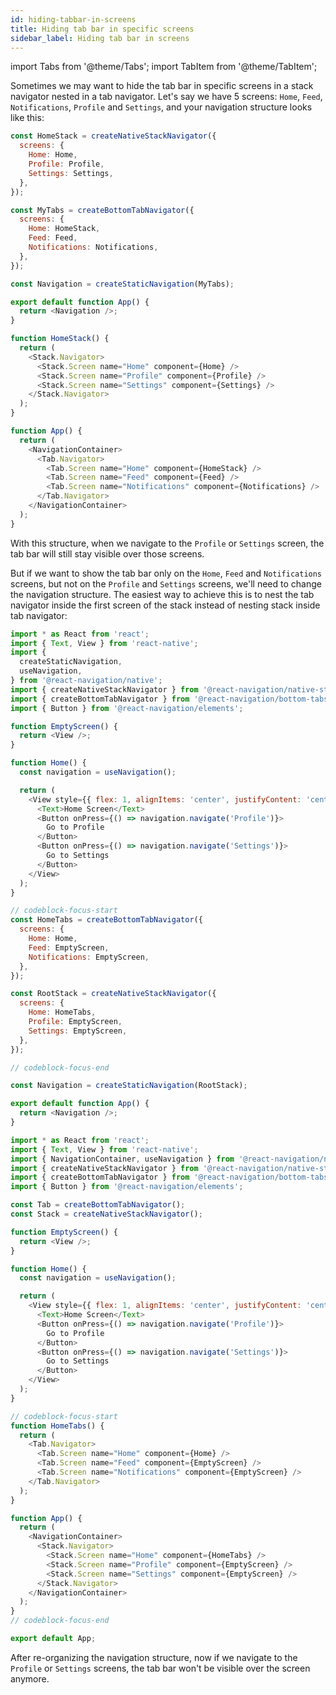 ```yaml
---
id: hiding-tabbar-in-screens
title: Hiding tab bar in specific screens
sidebar_label: Hiding tab bar in screens
---
```


import Tabs from '@theme/Tabs';
import TabItem from '@theme/TabItem';

Sometimes we may want to hide the tab bar in specific screens in a stack navigator nested in a tab navigator. Let's say we have 5 screens: `Home`, `Feed`, `Notifications`, `Profile` and `Settings`, and your navigation structure looks like this:

<Tabs groupId="config" queryString="config">
<TabItem value="static" label="Static" default>

```js name="Hiding tab bar in screens"
const HomeStack = createNativeStackNavigator({
  screens: {
    Home: Home,
    Profile: Profile,
    Settings: Settings,
  },
});

const MyTabs = createBottomTabNavigator({
  screens: {
    Home: HomeStack,
    Feed: Feed,
    Notifications: Notifications,
  },
});

const Navigation = createStaticNavigation(MyTabs);

export default function App() {
  return <Navigation />;
}
```

</TabItem>
<TabItem value="dynamic" label="Dynamic">

```js
function HomeStack() {
  return (
    <Stack.Navigator>
      <Stack.Screen name="Home" component={Home} />
      <Stack.Screen name="Profile" component={Profile} />
      <Stack.Screen name="Settings" component={Settings} />
    </Stack.Navigator>
  );
}

function App() {
  return (
    <NavigationContainer>
      <Tab.Navigator>
        <Tab.Screen name="Home" component={HomeStack} />
        <Tab.Screen name="Feed" component={Feed} />
        <Tab.Screen name="Notifications" component={Notifications} />
      </Tab.Navigator>
    </NavigationContainer>
  );
}
```

</TabItem>
</Tabs>

With this structure, when we navigate to the `Profile` or `Settings` screen, the tab bar will still stay visible over those screens.

But if we want to show the tab bar only on the `Home`, `Feed` and `Notifications` screens, but not on the `Profile` and `Settings` screens, we'll need to change the navigation structure. The easiest way to achieve this is to nest the tab navigator inside the first screen of the stack instead of nesting stack inside tab navigator:

<Tabs groupId="config" queryString="config">
<TabItem value="static" label="Static" default>

```js name="Hiding tabbar" snack
import * as React from 'react';
import { Text, View } from 'react-native';
import {
  createStaticNavigation,
  useNavigation,
} from '@react-navigation/native';
import { createNativeStackNavigator } from '@react-navigation/native-stack';
import { createBottomTabNavigator } from '@react-navigation/bottom-tabs';
import { Button } from '@react-navigation/elements';

function EmptyScreen() {
  return <View />;
}

function Home() {
  const navigation = useNavigation();

  return (
    <View style={{ flex: 1, alignItems: 'center', justifyContent: 'center' }}>
      <Text>Home Screen</Text>
      <Button onPress={() => navigation.navigate('Profile')}>
        Go to Profile
      </Button>
      <Button onPress={() => navigation.navigate('Settings')}>
        Go to Settings
      </Button>
    </View>
  );
}

// codeblock-focus-start
const HomeTabs = createBottomTabNavigator({
  screens: {
    Home: Home,
    Feed: EmptyScreen,
    Notifications: EmptyScreen,
  },
});

const RootStack = createNativeStackNavigator({
  screens: {
    Home: HomeTabs,
    Profile: EmptyScreen,
    Settings: EmptyScreen,
  },
});

// codeblock-focus-end

const Navigation = createStaticNavigation(RootStack);

export default function App() {
  return <Navigation />;
}
```

</TabItem>
<TabItem value="dynamic" label="Dynamic">

```js name="Hiding tabbar" snack
import * as React from 'react';
import { Text, View } from 'react-native';
import { NavigationContainer, useNavigation } from '@react-navigation/native';
import { createNativeStackNavigator } from '@react-navigation/native-stack';
import { createBottomTabNavigator } from '@react-navigation/bottom-tabs';
import { Button } from '@react-navigation/elements';

const Tab = createBottomTabNavigator();
const Stack = createNativeStackNavigator();

function EmptyScreen() {
  return <View />;
}

function Home() {
  const navigation = useNavigation();

  return (
    <View style={{ flex: 1, alignItems: 'center', justifyContent: 'center' }}>
      <Text>Home Screen</Text>
      <Button onPress={() => navigation.navigate('Profile')}>
        Go to Profile
      </Button>
      <Button onPress={() => navigation.navigate('Settings')}>
        Go to Settings
      </Button>
    </View>
  );
}

// codeblock-focus-start
function HomeTabs() {
  return (
    <Tab.Navigator>
      <Tab.Screen name="Home" component={Home} />
      <Tab.Screen name="Feed" component={EmptyScreen} />
      <Tab.Screen name="Notifications" component={EmptyScreen} />
    </Tab.Navigator>
  );
}

function App() {
  return (
    <NavigationContainer>
      <Stack.Navigator>
        <Stack.Screen name="Home" component={HomeTabs} />
        <Stack.Screen name="Profile" component={EmptyScreen} />
        <Stack.Screen name="Settings" component={EmptyScreen} />
      </Stack.Navigator>
    </NavigationContainer>
  );
}
// codeblock-focus-end

export default App;
```

</TabItem>
</Tabs>

After re-organizing the navigation structure, now if we navigate to the `Profile` or `Settings` screens, the tab bar won't be visible over the screen anymore.
